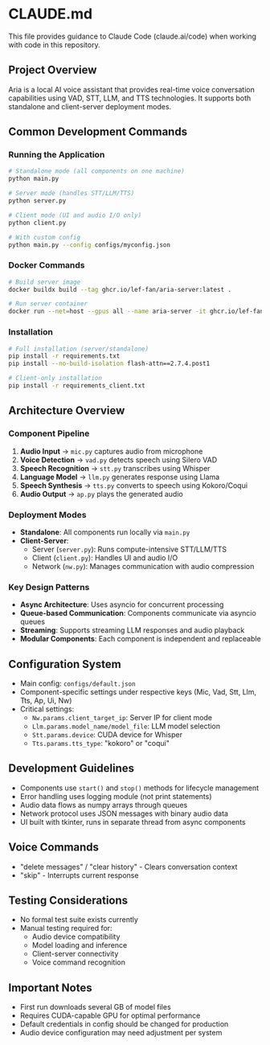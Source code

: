 # CLAUDE.md

This file provides guidance to Claude Code (claude.ai/code) when working with code in this repository.

## Project Overview
Aria is a local AI voice assistant that provides real-time voice conversation capabilities using VAD, STT, LLM, and TTS technologies. It supports both standalone and client-server deployment modes.

## Common Development Commands

### Running the Application
```bash
# Standalone mode (all components on one machine)
python main.py

# Server mode (handles STT/LLM/TTS)
python server.py

# Client mode (UI and audio I/O only)
python client.py

# With custom config
python main.py --config configs/myconfig.json
```

### Docker Commands
```bash
# Build server image
docker buildx build --tag ghcr.io/lef-fan/aria-server:latest .

# Run server container
docker run --net=host --gpus all --name aria-server -it ghcr.io/lef-fan/aria-server:latest
```

### Installation
```bash
# Full installation (server/standalone)
pip install -r requirements.txt
pip install --no-build-isolation flash-attn==2.7.4.post1

# Client-only installation
pip install -r requirements_client.txt
```

## Architecture Overview

### Component Pipeline
1. **Audio Input** → `mic.py` captures audio from microphone
2. **Voice Detection** → `vad.py` detects speech using Silero VAD
3. **Speech Recognition** → `stt.py` transcribes using Whisper
4. **Language Model** → `llm.py` generates response using Llama
5. **Speech Synthesis** → `tts.py` converts to speech using Kokoro/Coqui
6. **Audio Output** → `ap.py` plays the generated audio

### Deployment Modes
- **Standalone**: All components run locally via `main.py`
- **Client-Server**: 
  - Server (`server.py`): Runs compute-intensive STT/LLM/TTS
  - Client (`client.py`): Handles UI and audio I/O
  - Network (`nw.py`): Manages communication with audio compression

### Key Design Patterns
- **Async Architecture**: Uses asyncio for concurrent processing
- **Queue-based Communication**: Components communicate via asyncio queues
- **Streaming**: Supports streaming LLM responses and audio playback
- **Modular Components**: Each component is independent and replaceable

## Configuration System
- Main config: `configs/default.json`
- Component-specific settings under respective keys (Mic, Vad, Stt, Llm, Tts, Ap, Ui, Nw)
- Critical settings:
  - `Nw.params.client_target_ip`: Server IP for client mode
  - `Llm.params.model_name/model_file`: LLM model selection
  - `Stt.params.device`: CUDA device for Whisper
  - `Tts.params.tts_type`: "kokoro" or "coqui"

## Development Guidelines
- Components use `start()` and `stop()` methods for lifecycle management
- Error handling uses logging module (not print statements)
- Audio data flows as numpy arrays through queues
- Network protocol uses JSON messages with binary audio data
- UI built with tkinter, runs in separate thread from async components

## Voice Commands
- "delete messages" / "clear history" - Clears conversation context
- "skip" - Interrupts current response

## Testing Considerations
- No formal test suite exists currently
- Manual testing required for:
  - Audio device compatibility
  - Model loading and inference
  - Client-server connectivity
  - Voice command recognition

## Important Notes
- First run downloads several GB of model files
- Requires CUDA-capable GPU for optimal performance
- Default credentials in config should be changed for production
- Audio device configuration may need adjustment per system